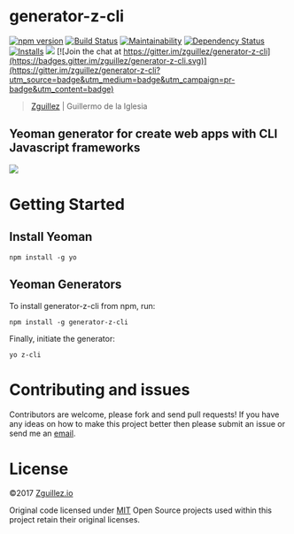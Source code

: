 # generator-z-cli

[![npm version](https://badge.fury.io/js/generator-z-cli.svg)](https://badge.fury.io/js/generator-z-cli)
[![Build Status](http://img.shields.io/travis/zguillez/generator-z-cli.svg)](https://travis-ci.org/zguillez/generator-z-cli)
[![Maintainability](https://api.codeclimate.com/v1/badges/d5e196595618918ddb84/maintainability)](https://codeclimate.com/github/zguillez/generator-z-cli/maintainability)
[![Dependency Status](https://gemnasium.com/zguillez/generator-z-cli.svg)](https://gemnasium.com/zguillez/generator-z-cli)
[![Installs](https://img.shields.io/npm/dt/generator-z-cli.svg)](https://coveralls.io/r/zguillez/generator-z-cli)
![](https://reposs.herokuapp.com/?path=zguillez/generator-z-cli)
[![Join the chat at https://gitter.im/zguillez/generator-z-cli](https://badges.gitter.im/zguillez/generator-z-cli.svg)](https://gitter.im/zguillez/generator-z-cli?utm_source=badge&utm_medium=badge&utm_campaign=pr-badge&utm_content=badge)

> [Zguillez](https://zguillez.io) | Guillermo de la Iglesia

## Yeoman generator for create web apps with CLI Javascript frameworks

![](http://zguillez.github.io/img/z-cli.png)

# Getting Started
## Install Yeoman

```
npm install -g yo
```

## Yeoman Generators
To install generator-z-cli from npm, run:

```
npm install -g generator-z-cli
```

Finally, initiate the generator:

```
yo z-cli
```

# Contributing and issues
Contributors are welcome, please fork and send pull requests! If you have any ideas on how to make this project better then please submit an issue or send me an [email](mailto:mail@zguillez.io).

# License
©2017 [Zguillez.io](https://zguillez.io)

Original code licensed under [MIT](https://en.wikipedia.org/wiki/MIT_License) Open Source projects used within this project retain their original licenses.
